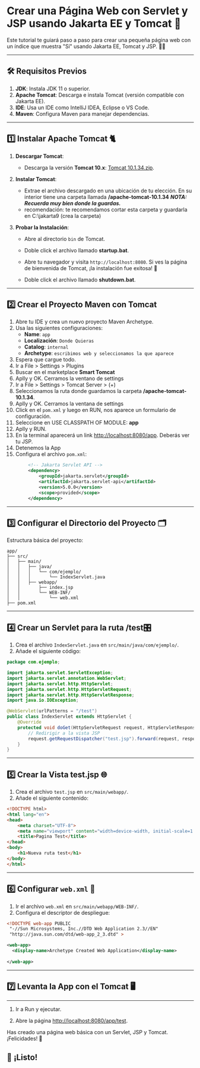 # Crear una Página Web con Servlet y JSP usando Jakarta EE y Tomcat 🚀

Este tutorial te guiará paso a paso para crear una pequeña página web con un índice que muestra "Sí" usando Jakarta EE, Tomcat y JSP. 👨‍💻

---

## 🛠️ Requisitos Previos
1. **JDK**: Instala JDK 11 o superior.
2. **Apache Tomcat**: Descarga e instala Tomcat (versión compatible con Jakarta EE).
3. **IDE**: Usa un IDE como IntelliJ IDEA, Eclipse o VS Code.
4. **Maven**: Configura Maven para manejar dependencias.

---

## 1️⃣ Instalar Apache Tomcat 🐈

1. **Descargar Tomcat**:
   - Descarga la versión  **Tomcat 10.x**: [Tomcat 10.1.34.zip](https://dlcdn.apache.org/tomcat/tomcat-10/v10.1.34/bin/apache-tomcat-10.1.34-windows-x64.zip).


2. **Instalar Tomcat**:
   - Extrae el archivo descargado en una ubicación de tu elección. En su interior tiene una carpeta llamada **/apache-tomcat-10.1.34** ***NOTA: Recuerda muy bien donde la guardas.***
   - recomendación: te recomendamos cortar esta carpeta y guardarla en C:\jakarta9 (crea la carpeta)

3. **Probar la Instalación**:
   - Abre al directorio `bin` de Tomcat.
   - Doble click el archivo llamado **startup.bat**.

   - Abre tu navegador y visita `http://localhost:8080`. Si ves la página de bienvenida de Tomcat, ¡la instalación fue exitosa! 🎉
    - Doble click el archivo llamado **shutdown.bat**.

---

## 2️⃣ Crear el Proyecto Maven con Tomcat
1. Abre tu IDE y crea un nuevo proyecto Maven Archetype.
2. Usa las siguientes configuraciones:
   - **Name**: `app`
   - **Localización**: `Donde Quieras`
   - **Catalog**: `internal`
   - **Archetype**: `escribimos web y seleccionamos la que aparece`
3. Espera que cargue todo.
4. Ir a File > Settings > Plugins
5. Buscar en el marketplace **Smart Tomcat**
6. Aplly y OK. Cerramos la ventano de settings
7. Ir a File > Settings > Tomcat Server > (+) 
8. Seleccionamos la ruta donde guardamos la carpeta **/apache-tomcat-10.1.34**.
9. Aplly y OK. Cerramos la ventana de settings
10. Click en el `pom.xml` y luego en RUN, nos aparece un formulario de configuración. 
11. Seleccione en USE CLASSPATH OF MODULE: **app**
12. Aplly y RUN.
13. En la terminal aparecerá un link [http://localhost:8080/app](http://localhost:8080/app). Deberás ver tu JSP.
14. Detenemos la App
14. Configura el archivo `pom.xml`:

```xml
        <!-- Jakarta Servlet API -->
        <dependency>
            <groupId>jakarta.servlet</groupId>
            <artifactId>jakarta.servlet-api</artifactId>
            <version>5.0.0</version>
            <scope>provided</scope>
        </dependency>


```

---

## 3️⃣ Configurar el Directorio del Proyecto 🗂️
Estructura básica del proyecto:
```
app/
├── src/
│   ├── main/
│   │   ├── java/
│   │   │   └── com/ejemplo/
│   │   │       └── IndexServlet.java
│   │   ├── webapp/
│   │       ├── index.jsp
│   │       └── WEB-INF/
│   │           └── web.xml
├── pom.xml
```

---

## 4️⃣ Crear un Servlet para la ruta /test🎛️
1. Crea el archivo `IndexServlet.java` en `src/main/java/com/ejemplo/`.
2. Añade el siguiente código:

```java
package com.ejemplo;

import jakarta.servlet.ServletException;
import jakarta.servlet.annotation.WebServlet;
import jakarta.servlet.http.HttpServlet;
import jakarta.servlet.http.HttpServletRequest;
import jakarta.servlet.http.HttpServletResponse;
import java.io.IOException;

@WebServlet(urlPatterns = "/test")
public class IndexServlet extends HttpServlet {
    @Override
    protected void doGet(HttpServletRequest request, HttpServletResponse response) throws ServletException, IOException {
        // Redirigir a la vista JSP
        request.getRequestDispatcher("test.jsp").forward(request, response);
    }
}
```

---

## 5️⃣ Crear la Vista test.jsp 🌐
1. Crea el archivo `test.jsp` en `src/main/webapp/`.
2. Añade el siguiente contenido:

```html
<!DOCTYPE html>
<html lang="en">
<head>
    <meta charset="UTF-8">
    <meta name="viewport" content="width=device-width, initial-scale=1.0">
    <title>Pagina Test</title>
</head>
<body>
    <h1>Nueva ruta test</h1>
</body>
</html>
```

---

## 6️⃣ Configurar `web.xml` 📄
1. Ir el archivo `web.xml` en `src/main/webapp/WEB-INF/`.
2. Configura el descriptor de despliegue:

```xml
<!DOCTYPE web-app PUBLIC
 "-//Sun Microsystems, Inc.//DTD Web Application 2.3//EN"
 "http://java.sun.com/dtd/web-app_2_3.dtd" >

<web-app>
  <display-name>Archetype Created Web Application</display-name>
  
</web-app>
```

---

## 7️⃣ Levanta la App con el Tomcat 🖥️
---
1. Ir a Run y ejecutar.

2. Abre la página [http://localhost:8080/app/test](http://localhost:8080/app/test).

Has creado una página web básica con un Servlet, JSP y Tomcat. ¡Felicidades! 🎉

## 🥳 ¡Listo!